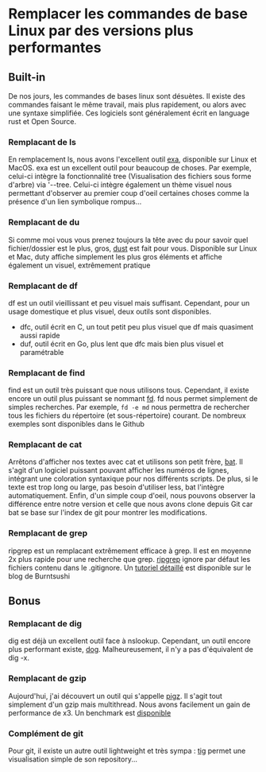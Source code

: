 # Remplacer les commandes de base Linux par des versions plus performantes

## Built-in

De nos jours, les commandes de bases linux sont désuètes. Il existe des
commandes faisant le même travail, mais plus rapidement, ou alors avec
une syntaxe simplifiée. Ces logiciels sont généralement écrit en
language rust et Open Source.

### Remplacant de ls

En remplacement ls, nous avons l'excellent outil
[exa](https://the.exa.website/), disponible sur Linux et MacOS. exa est
un excellent outil pour beaucoup de choses. Par exemple, celui-ci
intègre la fonctionnalité tree (Visualisation des fichiers sous forme
d'arbre) via '--tree. Celui-ci intègre également un thème visuel nous
permettant d'observer au premier coup d'oeil certaines choses comme la
présence d'un lien symbolique rompus...

### Remplacant de du

Si comme moi vous vous prenez toujours la tête avec du pour savoir quel
fichier/dossier est le plus, gros,
[dust](https://github.com/bootandy/dust) est fait pour vous. Disponible
sur Linux et Mac, duty affiche simplement les plus gros éléments et
affiche également un visuel, extrêmement pratique

### Remplacant de df

df est un outil vieillissant et peu visuel mais suffisant. Cependant,
pour un usage domestique et plus visuel, deux outils sont disponibles.

  * dfc, outil écrit en C, un tout petit peu plus visuel que df mais
    quasiment aussi rapide
  * duf, outil écrit en Go, plus lent que dfc mais bien plus visuel et
    paramétrable

### Remplacant de find

find est un outil très puissant que nous utilisons tous. Cependant, il
existe encore un outil plus puissant se nommant
[fd](https://github.com/sharkdp/fd). fd nous permet simplement de
simples recherches. Par exemple, `fd -e md` nous permettra
de rechercher tous les fichiers du répertoire (et sous-répertoire)
courant. De nombreux exemples sont disponibles dans le Github

### Remplacant de cat

Arrêtons d'afficher nos textes avec cat et utilisons son petit frère,
[bat](https://github.com/sharkdp/bat). Il s'agit d'un logiciel
puissant pouvant afficher les numéros de lignes, intégrant une
coloration syntaxique pour nos différents scripts. De plus, si le texte
est trop long ou large, pas besoin d'utiliser less, bat l'intègre
automatiquement. Enfin, d'un simple coup d'oeil, nous pouvons observer
la différence entre notre version et celle que nous avons clone depuis
Git car bat se base sur l'index de git pour montrer les modifications.

### Remplacant de grep

ripgrep est un remplacant extrêmement efficace à grep. Il est en moyenne
2x plus rapide pour une recherche que grep.
[ripgrep](https://github.com/BurntSushi/ripgrep) ignore par défaut les
fichiers contenu dans le .gitignore. Un [tutoriel
détaillé](https://blog.burntsushi.net/ripgrep/) est disponible sur le
blog de Burntsushi

## Bonus

### Remplacant de dig

dig est déjà un excellent outil face à nslookup. Cependant, un outil
encore plus performant existe, [dog](https://github.com/ogham/dog/).
Malheureusement, il n'y a pas d'équivalent de dig -x.

### Remplacant de gzip

Aujourd'hui, j'ai découvert un outil qui s'appelle
[pigz](https://zlib.net/pigz/). Il s'agit tout simplement d'un gzip
mais multithread. Nous avons facilement un gain de performance de x3. Un
benchmark est [disponible](https://rachaellappan.github.io/pigz/)

### Complément de git

Pour git, il existe un autre outil lightweight et très sympa :
[tig](https://github.com/jonas/tig) permet une visualisation simple de
son repository...
